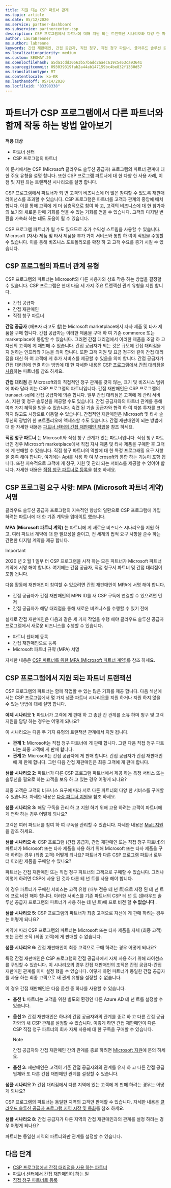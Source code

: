 ```yaml
---
title: 지원 되는 CSP 파트너 관계
ms.topic: article
ms.date: 05/12/2020
ms.service: partner-dashboard
ms.subservice: partnercenter-csp
description: CSP 프로그램에서 파트너에 대해 지원 되는 트랜잭션 시나리오와 다양 한 파트너 관계에 대해 알아봅니다.
author: LauraBrenner
ms.author: labrenne
keywords: 간접 재판매인, 간접 공급자, 직접 청구, 직접 청구 파트너, 클라우드 솔루션 공급자 프로그램, CSP 프로그램, CSP 파트너, CSP 트랜잭션
ms.localizationpriority: medium
ms.custom: SEOMAY.20
ms.openlocfilehash: a5da1cdd30563b57badd2aaec619c5e53ca93641
ms.sourcegitcommit: 093039319fab2a44ab147159bc4be832f1330d57
ms.translationtype: MT
ms.contentlocale: ko-KR
ms.lasthandoff: 05/14/2020
ms.locfileid: "83398338"
---
```

# <a name="learn-how-partners-can-work-with-other-partners-in-the-csp-program"></a>파트너가 CSP 프로그램에서 다른 파트너와 함께 작동 하는 방법 알아보기

**적용 대상**

- 파트너 센터
- CSP 프로그램의 파트너

이 문서에서는 CSP (Microsoft 클라우드 솔루션 공급자) 프로그램의 파트너 관계에 대 한 주요 유형을 설명 합니다. 또한 CSP 프로그램 파트너에 대 한 다양 한 사용 사례, 이점 및 지원 되는 트랜잭션 시나리오를 설명 합니다.

CSP 프로그램에서 파트너가 되 면 고객의 비즈니스에 더 많은 참여할 수 있도록 재판매 라이선스를 초과할 수 있습니다. CSP 프로그램은 파트너를 고객과 관계의 중앙에 배치 합니다. 이를 통해 고객에 게 더 심층적으로 참여 하 고, 고객의 비즈니스에 대 한 참가자의 보기와 새로운 판매 기회를 얻을 수 있는 기회를 얻을 수 있습니다. 고객의 디지털 변환을 가속화 하는 데도 도움이 될 수 있습니다.

CSP 프로그램 파트너가 될 수도 있으므로 추가 수익성 스트림을 사용할 수 있습니다. Microsoft (자사) 제품 및 타사 제품을 부가 가치 서비스와 통합 하 여이 작업을 수행할 수 있습니다. 이를 통해 비즈니스 포트폴리오를 확장 하 고 고객 수요를 증가 시킬 수 있습니다.

## <a name="types-of-partner-relationships-in-the-csp-program"></a>CSP 프로그램의 파트너 관계 유형

CSP 프로그램의 파트너는 Microsoft와 다른 사용자와 상호 작용 하는 방법을 결정할 수 있습니다. CSP 프로그램은 현재 다음 세 가지 주요 트랜잭션 관계 유형을 지원 합니다.

- 간접 공급자
- 간접 재판매인
- 직접 청구 파트너

**간접 공급자** (배포자 라고도 함)는 Microsoft marketplace에서 자사 제품 및 타사 제품을 구매 합니다. 간접 공급자는 이러한 제품을 구매 하 여 기존 commerce 또는 marketplace에 통합할 수 있습니다. 그러면 간접 대리점에서 이러한 제품을 조달 하 고 자신의 고객에 게 재판매 수 있습니다. 간접 공급자가 되는 것은 규모에 간접 대리점을 지 원하는 인프라와 기능을 의미 합니다. 또한 고객 지원 및 요금 청구와 같이 간접 대리점을 대신 하 여 고객에 게 추가 서비스를 제공할 수 있음을 의미 합니다. 간접 공급자가 간접 대리점에 연결 하는 방법에 대 한 자세한 내용은 [CSP 프로그램에서 간접 대리점을 사용](indirect-provider-tasks-in-partner-center.md)하는 파트너를 참조 하세요.

**간접 대리점** 은 Microsoft와의 직접적인 청구 관계를 갖지 않는, 크기 및 비즈니스 범위에 따라 달라 지는 CSP 프로그램의 파트너입니다. 간접 재판매인은 CSP 프로그램의 transact-sql에 간접 공급자에 의존 합니다. 일부 간접 대리점은 고객에 게 관리 서비스, 지원 및 청구 솔루션을 제공할 수도 있습니다. 간접 공급자와의 파트너 관계를 통해 여러 가지 혜택을 받을 수 있습니다. 숙련 된 기술 공급자와 협력 하 여 자본 투자를 크게 하지 않고도 시장으로 이동할 수 있습니다. 간접적인 재판매인은 Microsoft 및 타사 솔루션의 광범위 한 포트폴리오에 액세스할 수도 있습니다. 간접 재판매인이 되는 방법에 대 한 자세한 내용은 [파트너 센터의 간접 재판매인 작업](indirect-reseller-tasks-in-partner-center.md)을 참조 하세요.

**직접 청구 파트너** 는 Microsoft와 직접 청구 관계가 있는 파트너입니다. 직접 청구 파트너인 경우 Microsoft marketplace에서 직접 자사 제품 및 타사 제품을 구매한 후 고객에 게 판매할 수 있습니다. 직접 청구 파트너의 역할에 대 한 특정 프로그래밍 요구 사항을 충족 해야 합니다. 여기에는 Api를 사용 하 여 Microsoft와 통합 하는 기능이 포함 됩니다. 또한 지속적으로 고객에 게 청구, 지원 및 관리 되는 서비스를 제공할 수 있어야 합니다. 자세한 내용은 [직접 청구 파트너로 등록](enrolling-in-the-csp-program.md#enroll-as-a-direct-bill-partner)을 참조 하세요.

## <a name="csp-program-requirements-signing-the-microsoft-partner-agreement-mpa"></a>CSP 프로그램 요구 사항: MPA (Microsoft 파트너 계약) 서명

클라우드 솔루션 공급자 프로그램의 지속적인 향상의 일환으로 CSP 프로그램에 가입 하려는 파트너에 대 한 기존 계약을 업데이트 했습니다.

**MPA (Microsoft 파트너 계약)** 는 파트너에 게 새로운 비즈니스 시나리오를 지원 하 고, 여러 파트너 계약에 대 한 필요성을 줄이고, 전 세계의 법적 요구 사항을 준수 하는 간편한 디지털 계약을 제공 합니다.

>[!IMPORTANT]
> 2020 년 2 월 1 일부 터 CSP 프로그램을 시작 하는 모든 파트너가 Microsoft 파트너 계약에 서명 해야 합니다. 여기에는 간접 공급자, 직접 청구서 파트너 및 간접 대리점이 포함 됩니다.

다음 활동에 재판매인이 참여할 수 있으려면 간접 재판매인이 MPA에 서명 해야 합니다.

- 간접 공급자가 간접 재판매인의 MPN ID를 새 CSP 구독에 연결할 수 있으려면 먼저
- 간접 공급자가 해당 대리점을 통해 새로운 비즈니스를 수행할 수 있기 전에

실제로 간접 재판매인은 다음과 같은 세 가지 작업을 수행 해야 클라우드 솔루션 공급자 프로그램에서 새로운 비즈니스를 수행할 수 있습니다.

- 파트너 센터에 등록
- 간접 재판매인으로 등록
- Microsoft 파트너 규약 (MPA) 서명

자세한 내용은 [CSP 파트너를 위한 MPA (Microsoft 파트너 계약)](microsoft-partner-agreement.md)를 참조 하세요.

## <a name="supported-partner-transactions-in-the-csp-program"></a>CSP 프로그램에서 지원 되는 파트너 트랜잭션

CSP 프로그램의 파트너는 함께 작업할 수 있는 많은 기회를 제공 합니다. 다음 섹션에서는 CSP 프로그램에서 몇 가지 샘플 파트너 시나리오를 지원 하거나 지원 하지 않을 수 있는 방법에 대해 설명 합니다.

**예제 시나리오 1:** 파트너가 고객에 게 판매 하 고 종단 간 관계를 소유 하며 청구 및 고객 지원을 담당 하는 경우는 어떻게 되나요?

이 시나리오는 다음 두 가지 유형의 트랜잭션 관계에서 지원 됩니다.

- **관계 1:** Microsoft는 직접 청구 파트너에 게 판매 합니다. 그런 다음 직접 청구 파트너는 최종 고객에 게 판매 합니다.<br>
- **관계 2:** Microsoft는 간접 공급자에 게 판매 합니다. 간접 공급자가 간접 재판매인에 게 판매 합니다. 그런 다음 간접 재판매인은 최종 고객에 게 판매 합니다.</br>

**샘플 시나리오 2:** 파트너가 다른 CSP 프로그램 파트너에서 제공 하는 특정 서비스 또는 솔루션을 필요로 하는 고객을 보유 하 고 있는 경우 어떻게 되나요?

최종 고객은 고객의 비즈니스 요구에 따라 서로 다른 파트너의 다양 한 서비스를 구매할 수 있습니다. 자세한 내용은 [다중 파트너 지원](multipartner.md)을 참조 하세요.

**샘플 시나리오 3:** 해당 구독을 관리 하 고 지원 하기 위해 고용 하려는 고객이 파트너에 게 연락 하는 경우 어떻게 되나요?

고객은 여러 파트너를 참여 하 여 구독을 관리할 수 있습니다. 자세한 내용은 [Mult 지원](multichannel.md)을 참조 하세요.

**샘플 시나리오 4:** CSP 프로그램 (간접 공급자, 간접 재판매인 또는 직접 청구 파트너)의 파트너가 Microsoft 또는 타사 제품을 사용 하기 위해 Microsoft 또는 타사 제품을 구매 하려는 경우 (최종 고객) 어떻게 되나요? 파트너가 다른 CSP 프로그램 파트너 로부터 이러한 제품을 구매할 수 있나요?

파트너는 간접 재판매인 또는 직접 청구 파트너의 고객으로 구매할 수 있습니다. 그러나 이렇게 하려면 CSP에 사용 된 것과 다른 테 넌 트를 사용 해야 합니다.

이 경우 파트너가 구매한 서비스는 고객 유형 (내부 전용 테 넌 트)으로 지정 된 테 넌 트에 프로 비전 해야 합니다. 이러한 서비스를 기존 파트너의 CSP 테 넌 트 (클라우드 솔루션 공급자 프로그램의 파트너가 사용 하는 테 넌 트)에 프로 비전 할 **수 없습니다** .</br>

**샘플 시나리오 5:** CSP 프로그램의 파트너가 최종 고객으로 자신에 게 판매 하려는 경우는 어떻게 되나요?

계약에 따라 CSP 프로그램의 파트너는 Microsoft 또는 타사 제품을 자체 (최종 고객) 또는 관련 조직 (최종 고객)에 게 판매할 수 없습니다.

**샘플 시나리오 6:** 간접 재판매인이 최종 고객으로 구매 하려는 경우 어떻게 되나요?

특정 간접 재판매인은 CSP 프로그램의 간접 공급자에서 자체 사용 하기 위해 라이선스를 구입할 수 있습니다. 이 시나리오의 경우 간접 재판매인의 조직은 간접 공급자-간접 재판매인 관계를 이미 설정 했을 수 있습니다. 이렇게 하면 파트너가 동일한 간접 공급자를 사용 하는 최종 고객으로 새 관계 유형을 설정할 수 없습니다.

이 경우 간접 재판매인은 다음 옵션 중 하나를 사용할 수 있습니다.

- **옵션 1:** 파트너는 고객을 위한 별도의 환경인 다른 Azure AD 테 넌 트를 설정할 수 있습니다.

- **옵션 2:** 간접 재판매인은 하나의 간접 공급자와의 관계를 종료 하 고 다른 간접 공급자와의 새 CSP 관계를 설정할 수 있습니다. 이렇게 하면 간접 재판매인이 다른 CSP 직접 청구 파트너의 회사 자체 사용에 대 한 구독을 구매할 수 있습니다.

   >[!NOTE]
   >간접 공급자와 간접 재판매인 간의 관계를 종료 하려면 [Microsoft 지원](support-from-microsoft.md)에 문의 하세요.

- **옵션 3:** 재판매인은 고객이 기존 간접 공급자와의 관계를 유지 하 고 다른 간접 공급 업체와 또 다른 간접 재판매인 관계를 설정할 수 있습니다.

**샘플 시나리오 7:** 간접 대리점에서 다른 지역에 있는 고객에 게 판매 하려는 경우는 어떻게 되나요?

CSP 프로그램의 파트너는 동일한 지역의 고객만 판매할 수 있습니다. 자세한 내용은 [클라우드 솔루션 공급자 프로그램 지역 시장 및 통화](regional-authorization-overview.md)를 참조 하세요.

**샘플 시나리오 8:** 간접 공급자가 다른 지역의 간접 재판매인과의 관계를 설정 하려는 경우 어떻게 되나요?

파트너는 동일한 지역의 파트너와만 관계를 설정할 수 있습니다.

## <a name="next-steps"></a>다음 단계

- [CSP 프로그램에서 간접 대리점을 사용 하는 파트너](indirect-provider-tasks-in-partner-center.md)
- [파트너 센터에서 간접 재판매인이 하는 일](indirect-reseller-tasks-in-partner-center.md)
- [직접 청구 파트너로 등록](enrolling-in-the-csp-program.md#enroll-as-a-direct-bill-partner)